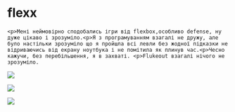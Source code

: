 # flexx
<!DOCTYPE html>    
<html lang="en">    
<head>    
    <meta charset="UTF-8">    
    <meta http-equiv="X-UA-Compatible" content="IE=edge">    
    <meta name="viewport" content="width=device-width, initial-scale=1.0">    
    <title>News</title>    
</head>    
<body>    
       
    <p>Мені неймовірно сподобались ігри від flexbox,особливо defense, ну дуже цікаво і зрозуміло.<p>Я з програмуванням взагалі не дружу, але було настільки зрозуміло що я пройшла всі левли без жодної підказки не відриваючись від екрану ноутбука і не помітила як плинув час.<p>Чесно кажучи, без перебільшення, я в захваті. <p>Flukeout взагалі нічого не зрозуміло.  
         
<p><img src="https://mail.google.com/mail/u/0?ui=2&ik=91e2352a90&attid=0.1&permmsgid=msg-a:r8328684713722089928&th=1837e7417bb00bc8&view=fimg&fur=ip&sz=s0-l75-ft&attbid=ANGjdJ9r3T1skbPlNE5ppe2cCP16-nlnIvfRyLILmip6u1zu0ltuCrQH4uvL9jJqmtyz1Zx9DmJLgNe_r_LRSOBqfMPxQ1baL3fnypbnngKsU-kgJMKTckCRRSQYvH4&disp=emb&realattid=ii_l8k1p01c0"> 
  <p><img src="https://mail.google.com/mail/u/0?ui=2&ik=91e2352a90&attid=0.1&permmsgid=msg-a:r-6461136694796065871&th=1837e73077ecbef6&view=fimg&fur=ip&sz=s0-l75-ft&attbid=ANGjdJ83GaAUlefQpxv5BdqlVWTQjJp5pGycgLApOXckzltQGqqRwJ85DP3DN46T3SPzl7UxbCRre9-v1VgdM6baM3SfgUA5GjhvK0FkZ_It0vG8kD6Ev8wY-hmcqxA&disp=emb&realattid=ii_l8k1mvjj0"> 
 <p><img src="https://mail.google.com/mail/u/0?ui=2&ik=91e2352a90&attid=0.1&permmsgid=msg-a:r998975108646269142&th=1837e75769b3df4a&view=fimg&fur=ip&sz=s0-l75-ft&attbid=ANGjdJ9zxbgsjRlqcbs6AyQiwp-j7Ntk8S954jsP930s_aItU3_NFQ5GNTkFkST1-CGHv2S-md2ifd7Ig3FQ-mOpqVt24pBZb3Axw-l6qSydi3cNJB5KPI93778cC6E&disp=emb&realattid=ii_l8k1qxbu0](https://mail.google.com/mail/u/0?ui=2&ik=91e2352a90&attid=0.1&permmsgid=msg-a:r998975108646269142&th=1837e75769b3df4a&view=fimg&fur=ip&sz=s0-l75-ft&attbid=ANGjdJ9zxbgsjRlqcbs6AyQiwp-j7Ntk8S954jsP930s_aItU3_NFQ5GNTkFkST1-CGHv2S-md2ifd7Ig3FQ-mOpqVt24pBZb3Axw-l6qSydi3cNJB5KPI93778cC6E&disp=emb&realattid=ii_l8k1qxbu0">
